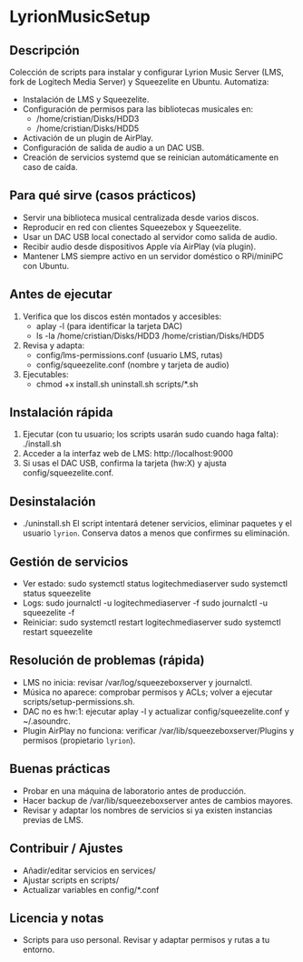 # LyrionMusicSetup

Descripción
-----------
Colección de scripts para instalar y configurar Lyrion Music Server (LMS, fork de Logitech Media Server) y Squeezelite en Ubuntu. Automatiza:
- Instalación de LMS y Squeezelite.
- Configuración de permisos para las bibliotecas musicales en:
  - /home/cristian/Disks/HDD3
  - /home/cristian/Disks/HDD5
- Activación de un plugin de AirPlay.
- Configuración de salida de audio a un DAC USB.
- Creación de servicios systemd que se reinician automáticamente en caso de caída.

Para qué sirve (casos prácticos)
-------------------------------
- Servir una biblioteca musical centralizada desde varios discos.
- Reproducir en red con clientes Squeezebox y Squeezelite.
- Usar un DAC USB local conectado al servidor como salida de audio.
- Recibir audio desde dispositivos Apple vía AirPlay (vía plugin).
- Mantener LMS siempre activo en un servidor doméstico o RPi/miniPC con Ubuntu.

Antes de ejecutar
-----------------
1. Verifica que los discos estén montados y accesibles:
   - aplay -l (para identificar la tarjeta DAC)
   - ls -la /home/cristian/Disks/HDD3 /home/cristian/Disks/HDD5
2. Revisa y adapta:
   - config/lms-permissions.conf (usuario LMS, rutas)
   - config/squeezelite.conf (nombre y tarjeta de audio)
3. Ejecutables:
   - chmod +x install.sh uninstall.sh scripts/*.sh

Instalación rápida
------------------
1. Ejecutar (con tu usuario; los scripts usarán sudo cuando haga falta):
   ./install.sh
2. Acceder a la interfaz web de LMS:
   http://localhost:9000
3. Si usas el DAC USB, confirma la tarjeta (hw:X) y ajusta config/squeezelite.conf.

Desinstalación
--------------
- ./uninstall.sh
  El script intentará detener servicios, eliminar paquetes y el usuario `lyrion`. Conserva datos a menos que confirmes su eliminación.

Gestión de servicios
--------------------
- Ver estado:
  sudo systemctl status logitechmediaserver
  sudo systemctl status squeezelite
- Logs:
  sudo journalctl -u logitechmediaserver -f
  sudo journalctl -u squeezelite -f
- Reiniciar:
  sudo systemctl restart logitechmediaserver
  sudo systemctl restart squeezelite

Resolución de problemas (rápida)
-------------------------------
- LMS no inicia: revisar /var/log/squeezeboxserver y journalctl.
- Música no aparece: comprobar permisos y ACLs; volver a ejecutar scripts/setup-permissions.sh.
- DAC no es hw:1: ejecutar aplay -l y actualizar config/squeezelite.conf y ~/.asoundrc.
- Plugin AirPlay no funciona: verificar /var/lib/squeezeboxserver/Plugins y permisos (propietario `lyrion`).

Buenas prácticas
----------------
- Probar en una máquina de laboratorio antes de producción.
- Hacer backup de /var/lib/squeezeboxserver antes de cambios mayores.
- Revisar y adaptar los nombres de servicios si ya existen instancias previas de LMS.

Contribuir / Ajustes
--------------------
- Añadir/editar servicios en services/
- Ajustar scripts en scripts/
- Actualizar variables en config/*.conf

Licencia y notas
----------------
- Scripts para uso personal. Revisar y adaptar permisos y rutas a tu entorno.
